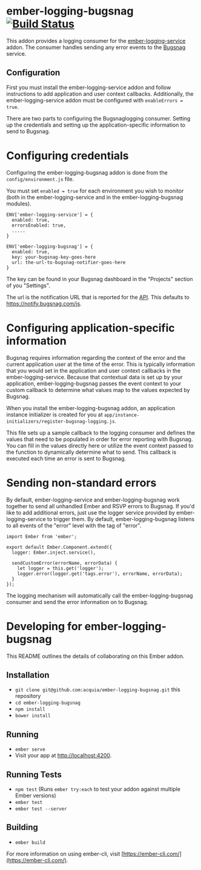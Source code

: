 # ember-logging-bugsnag [![Build Status](https://travis-ci.com/acquia/ember-logging-bugsnag.svg?token=xpbhY9xz7Z9aqH5aUfgP&branch=master)](https://travis-ci.com/acquia/ember-logging-bugsnag)

This addon provides a logging consumer for the [ember-logging-service](https://github.com/acquia/ember-logging-service/) addon.
The consumer handles sending any error events to the [Bugsnag](https://bugsnag.com/) service.

## Configuration

First you must install the ember-logging-service addon and follow instructions
to add application and user context callbacks.  Additionally, the ember-logging-service
addon must be configured with `enableErrors = true`.

There are two parts to configuring the Bugsnaglogging consumer.  Setting up the
credentials and setting up the application-specific information to send to
Bugsnag.

# Configuring credentials
Configuring the ember-logging-bugsnag addon is done from the `config/environment.js` file.

You must set `enabled = true` for each environment you wish to monitor (both in the
ember-logging-service and in the ember-logging-bugsnag modules).

```
ENV['ember-logging-service'] = {
  enabled: true,
  errorsEnabled: true,
  .....
}

ENV['ember-logging-bugsnag'] = {
  enabled: true,
  key: your-bugsnag-key-goes-here
  url: the-url-to-bugsnag-notifier-goes-here
}
```

The key can be found in your Bugsnag dashboard in the "Projects" section of you
"Settings".  

The url is the notification URL that is reported for the [API](https://docs.bugsnag.com/api/error-reporting/#api-overview).
This defaults to https://notify.bugsnag.com/js.

# Configuring application-specific information
Bugsnag requires information regarding the context of the error and the current
application user at the time of the error.  This is typically information that 
you would set in the application and user context callbacks in the ember-logging-service.
Because that contextual data is set up by your application, ember-logging-bugsnag
passes the event context to your custom callback to determine what values map
to the values expected by Bugsnag.

When you install the ember-logging-bugsnag addon, an application instance initializer
is created for you at `app/instance-initializers/register-bugsnag-logging.js`.

This file sets up a sample callback to the logging consumer and defines the values
that need to be populated in order for error reporting with Bugsnag.  You can
fill in the values directly here or utilize the event context passed to the
function to dynamically determine what to send.  This callback is executed each
time an error is sent to Bugsnag.

# Sending non-standard errors
By default, ember-logging-service and ember-logging-bugsnag work together to
send all unhandled Ember and RSVP errors to Bugsnag.  If you'd like to add additional
errors, just use the logger service provided by ember-logging-service to trigger
them.  By default, ember-logging-bugsnag listens to all events of the "error"
level with the tag of "error".

```
import Ember from 'ember';

export default Ember.Component.extend({
  logger: Ember.inject.service(),

  sendCustomError(errorName, errorData) {
    let logger = this.get('logger');
    logger.error(logger.get('tags.error'), errorName, errorData);
  }
});
```
The logging mechanism will automatically call the ember-logging-bugsnag consumer
and send the error information on to Bugsnag.

# Developing for ember-logging-bugsnag

This README outlines the details of collaborating on this Ember addon.

## Installation

* `git clone git@github.com:acquia/ember-logging-bugsnag.git` this repository
* `cd ember-logging-bugsnag`
* `npm install`
* `bower install`

## Running

* `ember serve`
* Visit your app at [http://localhost:4200](http://localhost:4200).

## Running Tests

* `npm test` (Runs `ember try:each` to test your addon against multiple Ember versions)
* `ember test`
* `ember test --server`

## Building

* `ember build`

For more information on using ember-cli, visit [https://ember-cli.com/](https://ember-cli.com/).
